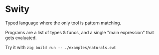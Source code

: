 # Swity

Typed language where the only tool is pattern matching.

Programs are a list of types & funcs, and a single "main expression" that gets evaluated.

Try it with `zig build run -- ./examples/naturals.swt`
